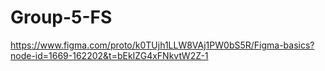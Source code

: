 # Group-5-FS

https://www.figma.com/proto/k0TUjh1LLW8VAj1PW0bS5R/Figma-basics?node-id=1669-162202&t=bEkIZG4xFNkvtW2Z-1
